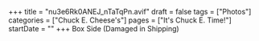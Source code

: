 +++
title = "nu3e6Rk0ANEJ_nTaTqPn.avif"
draft = false
tags = ["Photos"]
categories = ["Chuck E. Cheese's"]
pages = ["It's Chuck E. Time!"]
startDate = ""
+++
Box Side (Damaged in Shipping)
